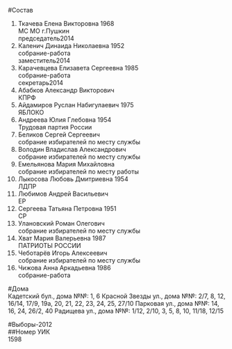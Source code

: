 #Состав  
1. Ткачева Елена Викторовна 1968  
    МС МО г.Пушкин  
    председатель2014  
2. Каленич Динаида Николаевна 1952  
    собрание-работа  
    заместитель2014  
3. Карачевцева Елизавета Сергеевна 1985  
    собрание-работа  
    секретарь2014  
4. Абабков Александр Викторович  
    КПРФ  
5. Айдамиров Руслан Набигулаевич 1975  
    ЯБЛОКО  
6. Андреева Юлия Глебовна 1954  
    Трудовая партия России  
7. Беликов Сергей Сергеевич  
    собрание избирателей по месту службы  
8. Володин Владислав Александрович  
    собрание избирателей по месту службы  
9. Емельянова Мария Михайловна  
    собрание избирателей по месту работы  
10. Лыкосова Любовь Дмитриевна 1954  
    ЛДПР  
11. Любимов Андрей Васильевич  
    ЕР  
12. Сергеева Татьяна Петровна 1951  
    СР  
13. Улановский Роман Олегович  
    собрание избирателей по месту службы  
14. Хват Мария Валерьевна 1987  
    ПАТРИОТЫ РОССИИ  
15. Чеботарёв Игорь Алексеевич  
    собрание избирателей по месту службы  
16. Чижова Анна Аркадьевна 1986  
    собрание-работа  
  
#Дома  
Кадетский бул., дома №№: 1, 6 Красной Звезды ул., дома №№: 2/7, 8, 12, 16/14, 17/9, 19а, 20, 21, 22, 23, 24, 25, 27/10 Парковая ул., дома №№: 14, 16, 24, 26/2, 40 Радищева ул., дома №№: 1/12, 2/10, 3, 5, 8, 10, 11/18, 12/15  
  
#Выборы-2012  
##Номер УИК  
1598  
